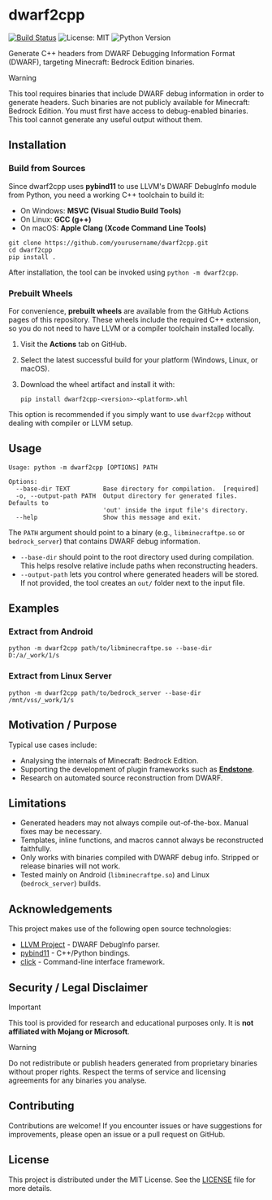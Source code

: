 # dwarf2cpp

[![Build Status](https://github.com/endstone-insider/dwarf2cpp/actions/workflows/build.yml/badge.svg)](https://github.com/yourusername/dwarf2cpp/actions)
![License: MIT](https://img.shields.io/badge/License-MIT-yellow.svg)
![Python Version](https://img.shields.io/badge/python-3.10%2B-blue.svg)

Generate C++ headers from DWARF Debugging Information Format (DWARF), targeting Minecraft: Bedrock Edition binaries.

> [!WARNING]
> This tool requires binaries that include DWARF debug information in order to generate headers. Such binaries are not
> publicly available for Minecraft: Bedrock Edition. You must first have access to debug-enabled binaries. This
> tool cannot generate any useful output without them.

## Installation

### Build from Sources

Since dwarf2cpp uses **pybind11** to use LLVM's DWARF DebugInfo module from Python, you need a working C++ toolchain to
build it:

* On Windows: **MSVC (Visual Studio Build Tools)**
* On Linux: **GCC (g++)**
* On macOS: **Apple Clang (Xcode Command Line Tools)**

```
git clone https://github.com/yourusername/dwarf2cpp.git
cd dwarf2cpp
pip install .
```

After installation, the tool can be invoked using `python -m dwarf2cpp`.

### Prebuilt Wheels

For convenience, **prebuilt wheels** are available from the GitHub Actions pages of this repository.
These wheels include the required C++ extension, so you do not need to have LLVM or a compiler toolchain installed
locally.

1. Visit the **Actions** tab on GitHub.
2. Select the latest successful build for your platform (Windows, Linux, or macOS).
3. Download the wheel artifact and install it with:

   ```
   pip install dwarf2cpp-<version>-<platform>.whl
   ```

This option is recommended if you simply want to use `dwarf2cpp` without dealing with compiler or LLVM setup.

## Usage

```
Usage: python -m dwarf2cpp [OPTIONS] PATH

Options:
  --base-dir TEXT         Base directory for compilation.  [required]
  -o, --output-path PATH  Output directory for generated files. Defaults to
                          'out' inside the input file's directory.
  --help                  Show this message and exit.
```

The `PATH` argument should point to a binary (e.g., `libminecraftpe.so` or `bedrock_server`) that contains DWARF debug
information.

* `--base-dir` should point to the root directory used during compilation. This helps resolve relative include paths
  when reconstructing headers.
* `--output-path` lets you control where generated headers will be stored. If not provided, the tool creates an `out/`
  folder next to the input file.

## Examples

### Extract from Android

```
python -m dwarf2cpp path/to/libminecraftpe.so --base-dir D:/a/_work/1/s
```

### Extract from Linux Server

```
python -m dwarf2cpp path/to/bedrock_server --base-dir /mnt/vss/_work/1/s
```

## Motivation / Purpose

Typical use cases include:

* Analysing the internals of Minecraft: Bedrock Edition.
* Supporting the development of plugin frameworks such as **[Endstone](https://github.com/EndstoneMC/endstone)**.
* Research on automated source reconstruction from DWARF.

## Limitations

* Generated headers may not always compile out-of-the-box. Manual fixes may be necessary.
* Templates, inline functions, and macros cannot always be reconstructed faithfully.
* Only works with binaries compiled with DWARF debug info. Stripped or release binaries will not work.
* Tested mainly on Android (`libminecraftpe.so`) and Linux (`bedrock_server`) builds.

## Acknowledgements

This project makes use of the following open source technologies:

* [LLVM Project](https://llvm.org/) - DWARF DebugInfo parser.
* [pybind11](https://pybind11.readthedocs.io/) - C++/Python bindings.
* [click](https://click.palletsprojects.com/) - Command-line interface framework.

## Security / Legal Disclaimer

> [!IMPORTANT]
> This tool is provided for research and educational purposes only.
> It is **not affiliated with Mojang or Microsoft**.

> [!WARNING]
> Do not redistribute or publish headers generated from proprietary binaries without proper rights.
> Respect the terms of service and licensing agreements for any binaries you analyse.

## Contributing

Contributions are welcome!
If you encounter issues or have suggestions for improvements, please open an issue or a pull request on GitHub.

## License

This project is distributed under the MIT License.
See the [LICENSE](LICENSE) file for more details.
